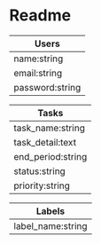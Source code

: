 # Readme

| Users |
| ---- |
| name:string |  
| email:string |
| password:string |

| Tasks |
| ---- |
| task_name:string |  
| task_detail:text |
| end_period:string |
| status:string |  
| priority:string |

| Labels |
| ---- |
| label_name:string |

